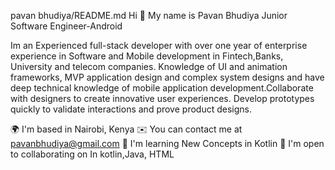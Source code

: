 pavan bhudiya/README.md
Hi 👋 My name is Pavan Bhudiya Junior Software Engineer-Android

Im an Experienced full-stack developer with over one year of enterprise experience in Software and Mobile development in Fintech,Banks, University and telecom companies. Knowledge of UI and animation frameworks, MVP application design and complex system designs and have deep technical knowledge of mobile application development.Collaborate with designers to create innovative user experiences. Develop prototypes quickly to validate interactions and prove product designs.

🌍  I'm based in Nairobi, Kenya
✉️  You can contact me at pavanbhudiya@gmail.com
🧠  I'm learning New Concepts in Kotlin
🤝  I'm open to collaborating on In kotlin,Java, HTML
